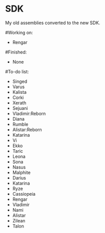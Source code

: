 # SDK
My old assemblies converted to the new SDK.

#Working on:

- Rengar

#Finished:

- None

#To-do list:
- Singed
- Varus
- Kalista 
- Corki
- Xerath
- Sejuani
- Vladimir:Reborn
- Diana 
- Rumble
- Alistar:Reborn
- Katarina
- Vi
- Ekko
- Taric
- Leona
- Sona
- Nasus
- Malphite
- Darius
- Katarina
- Ryze
- Cassiopeia
- Rengar
- Vladimir
- Nami
- Alistar
- Zilean
- Talon
